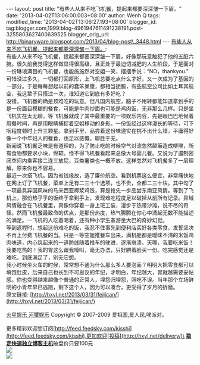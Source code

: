 --- layout: post title: "有些人从来不吃飞机餐，提起来都要深深皱一下眉。"
date: '2013-04-02T13:06:00.003+08:00' author: Wenh Q tags:
modified\_time: '2013-04-02T13:06:27.193+08:00' blogger\_id:
tag:blogger.com,1999:blog-4961947611491238191.post-3255803627400639525
blogger\_orig\_url:
http://binaryware.blogspot.com/2013/04/blog-post\_3448.html ---
[有些人从来不吃飞机餐，提起来都要深深皱一下眉。](http://hxyl.net/2013/03/31/feijican/):
\
有些人从来不吃飞机餐，提起来都要深深皱一下眉，好像那玩意触犯了他的五脏六腑。很久前我觉得这样做显得很高级，且正处于最迫切减肥的人生阶段，于是面对一份琳琅满目的飞机餐，也能施施然对空姐一笑，摆摆手说：“NO，thankyou.”\
可惜没过多久，一切都打回原形，上飞机总要吃点什么才好，又一次成为了基因的一部分。于是每每想起以前的蠢笨呆傻，都相当扼腕，有些航空公司比如土耳其航空，我这辈子只搭过一次，谁知道它到底有多好吃？\
没错，飞机餐的确是顶难吃的玩意。但凡国内航空，脑子不用转都能知道拿到手的是一份面目模糊的餐食，可能是牛肉炒面也可能是鸡肉饭，无非那么几样。只是坐飞机实在太无聊，等飞机餐就成了其中最重要的一项娱乐内容，先是眼巴巴地候着用餐时间，再是用眼睛捕捉着空姐移动的身影。一份饭经过这样漫长的等待，可下咽程度顿时上升三颗星。拿到手里，品尝着这份味道实在挑不出什么错，平庸得好像一个中年妇人的餐食，也足以感慨，聊胜于无。\
新闻说飞机餐乏味是有道理的，为了防止吃的时候空气对流忽然颠簸造成哽喉，所有食物都要求小块，绵软。怪不得飞机餐看起来总像大号婴儿餐。又说为了遏制密闭空间内乘客接二连三放屁，豆类薯类也一概不放。这样忽然对飞机餐多了一层理解，原来你也不容易。\
最近一次搭飞机，因为省钱缘故，选了廉价航空。看到机票这么便宜，非常痛快地在网上订了飞机餐，菜单上足有二三十个选项，也不贵，全都二三十块。其中勾了一项最具异国风味的马来西亚椰浆鸡饭，算是抢先一步品尝东南亚风情。等到了飞机上，那份热乎乎的饭终于拿到手上，发现难吃程度足以破掉从前所有记录。异域风情融合在飞机餐里，真像你穿着一身上班工装，漫步于热带沙滩，说不尽的奇怪。然而飞机餐最致命的优点，是那份热度，热气腾腾在你心中涌起无数不能描述的满足。一飞机的人吃着喝着，还有种小学生春游坐大巴的奇妙幻觉。\
等到返程时，想起这份难吃的饭，我忍不住事先到便利店买好各类零食，发誓坚决不再上付费飞机餐的当。只是一等空姐推餐车出来，满机舱都是暧昧不清的米饭鸡肉味道，内心筑起来的一道防线随着推车的驶进，逐渐崩溃。天哪，我要吃米饭！我要吃热的！我的胃这么跟我嚎叫，毫无办法，只好腆着脸买一份。吃完感觉还是难吃，到底满足了，别无它想。\
我小时候坐火车的时候，常常想不通为什么那么多人要泡面？明明大把零食都可以填饱肚皮，后来自己也长到不可思议的年纪，才明白，年纪越大，胃就越需要妥帖感。你也变得越来越像个普通的正常人，埋怨归埋怨，照吃不误。当年那个立场鲜明的小青年早已逃跑，剩下这个人，因为可以凑合，更受得了岁月的折磨。\
原文链接:
[http://hxyl.net/2013/03/31/feijican/](http://hxyl.net/2013/03/31/feijican/)
\
\
[火星娱乐 河蟹娱乐](http://hxyl.net/) Copyright © 2007-2009
爱祖国,爱人民,唉派对。\
\
更多精彩欢迎您订阅[http://feed.feedsky.com/kisshi](http://feed.feedsky.com/kisshi),更加欢迎[投稿](http://hxyl.net/delivery/)\
[**稳定快速独立博客主机**](http://www.gegehost.com/)破盘价只要100元 \
![](http://img.tongji.linezing.com/922164/tongji.gif)\
![](http://www1.feedsky.com/t1/727156178/kisshi/feedsky/s.gif?r=http://hxyl.net/2013/03/31/feijican/)
